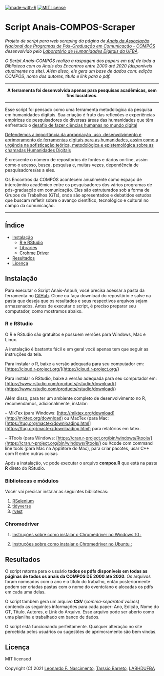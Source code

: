[![made-with-R](https://img.shields.io/badge/Make%20with-R-blue)](https://www.r-project.org/) [![MIT license](https://img.shields.io/badge/License-MIT-blue.svg)](https://lbesson.mit-license.org/)

# Script Anais-COMPOS-Scraper

*Projeto de script para web scraping da página de [Anais da Associação Nacional dos Programas de Pós-Graduação em Comunicação - COMPÓS](https://www.compos.org.br/anais.php) desenvolvido pelo [Laboratório de Humanidades Digitais da UFBA](http://labhd.ufba.br/).*

*O Script Anais-COMPÓS realiza a raspagem dos papers em pdf de toda a Biblioteca com os Anais dos Encontros entre 2000 até 2020 (disponíveis atualmente na site). Além disso, ele gera um base de dados com: edição COMPÓS, nome dos autores, título e link para o pdf.*
___

<center>

**A ferramenta foi desenvolvida apenas para pesquisas acadêmicas, sem fins lucrativos.**

</center>

___

Esse script foi pensado como uma ferramenta metodológica da pesquisa em humanidades digitais. Sua criação é fruto das reflexões e experiências empíricas de pesquisadores de diversas áreas das humanidades que têm enfrentado o [desafio de fazer ciências humanas no mundo digital](http://bibliotecadigital.fgv.br/ojs/index.php/reh/article/view/79933)

[Defendemos a importância da apropriação, uso, desenvolvimento e aprimoramento de ferramentas digitais para as humanidades, assim como a urgência na sofisticação teórica, metodológica e epistemológica sobre as chamadas Humanidades Digitais](https://www.scielo.br/scielo.php?script=sci_arttext&pid=S1517-45222016000100216&lng=en&nrm=iso&tlng=pt)

É crescente o número de repositórios de fontes e dados on-line, assim como o acesso, busca, pesquisa e, muitas vezes, dependência de pesquisadores/as a eles.

Os Encontros da COMPÓS acontecem anualmente como espaço de intercâmbio acadêmico entre os pesquisadores dos vários programas de pós-graduação em comunicação. Eles são estruturados sob a forma de Grupos de Trabalhos (GTs), onde são apresentados e debatidos estudos que buscam refletir sobre o avanço científico, tecnológico e cultural no campo da comunicação.
___

## Índice

- [Instalação](#instalação)
    - [R e RStudio](#ReRSTUDIO)
    - [Libraries](#biblioteca_e_módulos)
    - [Crohme Driver](#crohmedriver)
 - [Resultados](#resultados)
 - [Licença](#licença)


## Instalação

Para executar o Script Anais-Anpuh, você precisa acessar a pasta da ferramenta no [GitHub](https://github.com/LABHDUFBA/Anais-COMPOS-scraper). Clone ou faça download do repositório e salve na pasta que deseja que os resultados e seus respectivos arquivos sejam armazenados. Antes de executar o script, é preciso preparar seu computador, como mostramos abaixo.

### R e RStudio

O R e RStudio são gratuitos e possuem versões para Windows, Mac e Linux.

A instalação é bastante fácil e em geral você apenas tem que seguir as instruções da tela.

Para instalar o R, baixe a versão adequada para seu computador em: [https://cloud.r-project.org/](https://cloud.r-project.org/)

Para instalar o RStudio, baixe a versão adequada para seu computador em: [https://www.rstudio.com/products/rstudio/download/](https://www.rstudio.com/products/rstudio/download/)

Além disso, para ter um ambiente completo de desenvolvimento no R, recomendamos, adicionalmente, instalar:

– MikTex (para Windows:  [http://miktex.org/download](http://miktex.org/download) ou MacTex (para Mac:  [https://tug.org/mactex/downloading.html](https://tug.org/mactex/downloading.html) para relatórios em latex.

– RTools (para Windows: [https://cran.r-project.org/bin/windows/Rtools/](https://cran.r-project.org/bin/windows/Rtools/) ou Xcode com command line tools (para Mac na AppStore do Mac), para criar pacotes, usar C++ com R entre outras  coisas

Após a instalação, vc pode executar o arquivo **compos.R** que está na pasta **R** direto do RStudio.


### Bibliotecas e módulos

Vocêr vai precisar instalar as seguintes bibliotecas: 

1. [RSelenium](https://cran.r-project.org/web/packages/RSelenium/RSelenium.pdf)
2. [tidyverse](https://www.tidyverse.org/)
3. [rvest](https://cran.r-project.org/web/packages/rvest/rvest.pdf)

### Chromedriver

1. [Instruções sobre como instalar o Chromedriver no Windows 10 :](https://www.youtube.com/watch?v=dz59GsdvUF8) 

2. [Instruções sobre como instalar o Chromedriver no Ubuntu :](https://medium.com/@marco.conviccao/configurando-o-chromedriver-no-ubuntu-7baaf2be7c68)


## Resultados

O script retorna para o usuário **todos os pdfs disponíveis em todas as páginas de todos os anais da COMPÓS DE 2000 até 2020**. Os arquivos foram nomeados com o ano e o título do trabalho, então posteriormente podem ser criadas pastas com o nome do evento/ano e alocadas os pdfs em cada uma delas. 


O script também gera um arquivo **CSV** (*comma-separated values*) contendo as seguintes informações para cada paper: Ano, Edição, Nome do GT, Título, Autores, e Link do Arquivo. Esse arquivo pode ser aberto como uma planilha e trabalhado em banco de dados.


O script está funcionando perfeitamente. Qualquer alteração no site percebida pelos usuários ou sugestões de aprimoramento são bem vindas.

## Licença

MIT licensed

Copyright (C) 2021 [Leonardo F. Nascimento](https://github.com/leofn/), [Tarssio Barreto](https://github.com/tarssioesa), [LABHDUFBA](http://labhd.ufba.br/)
